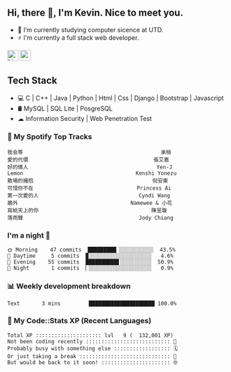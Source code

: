 ## Hi, there 👋, I'm Kevin. Nice to meet you.

- 🌱 I’m currently studying computer sicence at UTD.
- ⚡ I'm currently a full stack web developer.

<a href="https://www.linkedin.com/in/kevin12686/"><img alt="LinkedIn" src="https://img.shields.io/badge/linkedin%20-%230077B5.svg?&style=for-the-badge&logo=linkedin&logoColor=white" height=25></a>
<a href="https://www.instagram.com/kevin12686/"><img src="https://img.shields.io/badge/instagram-3f729b?&style=for-the-badge&logo=instagram&logoColor=white" height=25></a>

## Tech Stack

* 💻 C | C++ | Java | Python | Html | Css | Django | Bootstrap | Javascript
* 🛢️ MySQL | SQL Lite | PosgreSQL
* ☁ Information Security | Web Penetration Test

### 🎵 My Spotify Top Tracks

<!-- spotify start -->

```text
我会等                                            承桓
愛的代價                                        張艾嘉
好的情人                                         Yen-J
Lemon                                    Kenshi Yonezu
散場的擁抱                                      倪安東
可惜你不在                                 Princess Ai
第一次愛的人                                Cyndi Wang
牆外                                    Namewee & 小花
寫給天上的你                                    陳昱璇
落雨聲                                     Jody Chiang
```

<!-- spotify end -->

### I'm a night 🦉

<!-- early_bird start -->

```text
🌞 Morning    47 commits  █████████▏░░░░░░░░░░░  43.5%
🌆 Daytime     5 commits  ▉░░░░░░░░░░░░░░░░░░░░   4.6%
🌃 Evening    55 commits  ██████████▋░░░░░░░░░░  50.9%
🌙 Night       1 commits  ▏░░░░░░░░░░░░░░░░░░░░   0.9%
```

<!-- early_bird end -->

### 📊 Weekly development breakdown

<!-- code_time start -->

```text
Text       3 mins         █████████████████████ 100.0%
```

<!-- code_time end -->

### 🧰 My Code::Stats XP (Recent Languages)

<!-- codestats start -->

```text
Total XP ::::::::::::::::::::: lvl   9 (  132,001 XP) 
Not been coding recently ::::::::::::::::::::::::::: 🙈
Probably busy with something else :::::::::::::::::: 🗓
Or just taking a break ::::::::::::::::::::::::::::: 🌴
But would be back to it soon! :::::::::::::::::::::: 🤓
```

<!-- codestats end -->
